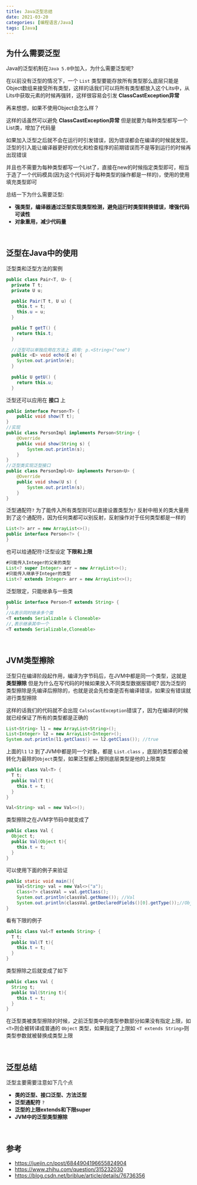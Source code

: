```yaml
---
title: Java泛型总结
date: 2021-03-20
categories: [编程语言/Java]
tags: [Java]
---
```


## 为什么需要泛型

Java的泛型机制在`Java 5.0`中加入，为什么需要泛型呢?

在以前没有泛型的情况下，一个 `List` 类型要能存放所有类型那么底层只能是Object数组来接受所有类型，这样的话我们可以将所有类型都放入这个Lits中，从Lits中获取元素的时候再强转，这样很容易会引发 **ClassCastException异常**

再来想想，如果不使用Object会怎么样？

这样的话虽然可以避免 **ClassCastException异常** 但是就要为每种类型都写一个List类，增加了代码量

如果加入泛型之后就不会在运行时引发错误，因为错误都会在编译的时候就发现，泛型的引入能让编译器更好的优化和检查程序的前期错误而不是等到运行的时候再出现错误

并且也不需要为每种类型都写一个List了，直接在new的时候指定类型即可，相当于造了一个代码模具(因为这个代码对于每种类型的操作都是一样的)，使用的使用填充类型即可

总结一下为什么需要泛型:

- **强类型，编译器通过泛型实现类型检测，避免运行时类型转换错误，增强代码可读性**
- **对象重用，减少代码量**

​    

## 泛型在Java中的使用

泛型类和泛型方法的案例

```java
public class Pair<T, U> {
  private T t;
  private U u;

  public Pair(T t, U u) {
    this.t = t;
    this.u = u;
  }

  public T getT() {
    return this.t;
  }
  
  //泛型可以单独应用在方法上 调用: p.<String>("one")
  public <E> void echo(E e) {
    System.out.println(e);
  }
  
  public U getU() {
    return this.u;
  }
```

泛型还可以应用在 **接口** 上

```java
public interface Person<T> {
    public void show(T t);
}
//实现
public class PersonImpl implements Person<String> {
    @Override
    public void show(String s) {
        System.out.println(s);
    }
}
//泛型类实现泛型接口
public class PersonImpl<U> implements Person<U> {
    @Override
    public void show(U s) {
        System.out.println(s);
    }
}
```

泛型通配符`?` 为了能传入所有类型则可以直接设置类型为`?` 反射中相关的类大量用到了这个通配符，因为任何类都可以别反射，反射操作对于任何类型都是一样的

```java
List<?> arr = new ArrayList<>();
public interface Person<?> { 
}
```

也可以给通配符`?`泛型设定 **下限和上限**

```java
#只能传入Integer的父亲的类型
List<? super Integer> arr = new ArrayList<>();
#只能传入继承于Integer的类型
List<? extends Integer> arr = new ArrayList<>();
```

泛型限定，只能继承与一些类

```java
public interface Person<T extends String> { 
}
//&表示同时继承多个类
<T extends Serializable & Cloneable> 
//,表示继承其中一个
<T extends Serializable,Cloneable>     
```

​    

## JVM类型擦除

泛型只在编译阶段起作用，编译为字节码后，在JVM中都是同一个类型，这就是 **类型擦除** 但是为什么在写代码的时候如果放入不同类型数据报错呢? 因为泛型的类型擦除是先编译后擦除的，也就是说会先检查是否有编译错误，如果没有错误就进行类型擦除

这样的话我们的代码就不会出现 `CalssCastException`错误了，因为在编译的时候就已经保证了所有的类型都是正确的

```java
List<String> l1 = new ArrayList<String>();
List<Integer> l2 = new ArrayList<Integer>();
System.out.println(l1.getClass() == l2.getClass()); //true
```

上面的`l1` `l2` 到了JVM中都是同一个对象，都是 `List.class`   ，底层的类型都会被转化为最除的`Object`类型，如果泛型都上限则底层类型是他的上限类型

```java
public class Val<T> {
  T t;
  public Val(T t){
    this.t = t;
  } 
}
```

```java
Val<String> val = new Val<>();
```

类型擦除之在JVM字节码中就变成了

```java
public class Val {
  Object t;
  public Val(Object t){
    this.t = t;
  } 
}
```

可以使用下面的例子来验证

```java
public static void main(){
    Val<String> val = new Val<>("a");
	Class<?> classVal = val.getClass();	
	System.out.println(classVal.getName()); //Val
	System.out.println(classVal.getDeclaredFields()[0].getType());//Object
}
```

看有下限的例子

```java
public class Val<T extends String> {
  T t;
  public Val(T t){
    this.t = t;
  } 
}
```

类型擦除之后就变成了如下

```java
public class Val {
  String t;
  public Val(String t){
    this.t = t;
  } 
}
```

在泛型类被类型擦除的时候，之前泛型类中的类型参数部分如果没有指定上限，如 `<T>`则会被转译成普通的 `Object` 类型，如果指定了上限如 `<T extends String>`则类型参数就被替换成类型上限

​    

## 泛型总结

泛型主要需要注意如下几个点

- **类的泛型、接口泛型、方法泛型**
- **泛型通配符** `?`
- **泛型的上限extends和下限super**
- **JVM中的泛型类型擦除**

​    

## 参考

- https://juejin.cn/post/6844904196655824904
- https://www.zhihu.com/question/315232030
- https://blog.csdn.net/briblue/article/details/76736356